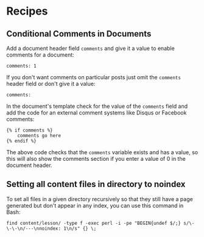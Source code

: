 # Recipes

## Conditional Comments in Documents

Add a document header field `comments` and give it a value to enable
comments for a document:

    comments: 1

If you don't want comments on particular posts just omit the `comments`
header field or don't give it a value:

    comments:

In the document's template check for the value of the `comments` field
and add the code for an external comment systems like Disqus or Facebook
comments:

    {% if comments %}
        comments go here
    {% endif %}

The above code checks that the `comments` variable exists and has a
value, so this will also show the comments section if you enter a value
of 0 in the document header.

## Setting all content files in directory to noindex

To set all files in a given directory recursively so that they still
have a page generated but don't appear in any index, you can use this
command in Bash:

    find content/lesson/ -type f -exec perl -i -pe "BEGIN{undef $/;} s/\-\-\-\n/---\nnoindex: 1\n/s" {} \;
